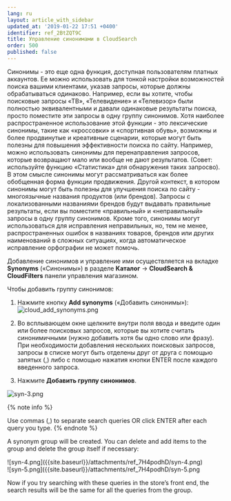 ```yaml
---
lang: ru
layout: article_with_sidebar
updated_at: '2019-01-22 17:51 +0400'
identifier: ref_2BtZQT9C
title: Управление синонимами в CloudSearch
order: 500
published: false
---
```

Синонимы - это еще одна функция, доступная пользователям платных аккаунтов. Ее можно использовать для тонкой настройки возможностей поиска вашими клиентами, указав запросы, которые должны обрабатываться одинаково. Например, если вы хотите, чтобы поисковые запросы «ТВ», «Телевидение» и «Телевизор» были полностью эквивалентными и давали одинаковые результаты поиска, просто поместите эти запросы в одну группу синонимов. Хотя наиболее распространенное использование этой функции - это лексические синонимы, такие как «кроссовки» и «спортивная обувь», возможны и более продвинутые и креативные сценарии, которые могут быть полезны для повышения эффективности поиска по сайту. Например, можно использовать синонимы для перенаправления запросов, которые возвращают мало или вообще не дают результатов. (Совет: используйте функцию «Статистика» для обнаружения таких запросво). В этом смысле синонимы могут рассматриваться как более обобщенная форма функции продвижения. Другой контекст, в котором синонимы могут быть полезны для улучшения поиска по сайту - многоязычные названия продуктов (или брендов). Запросы с локализованными названиями брендов будут выдавать правильные результаты, если вы поместите «правильный» и «неправильный» запросы в одну группу синонимов. Кроме того, синонимы могут использоваться для исправления неправильных, но, тем не менее, распространенных ошибок в названиях товаров, брендов или других наименований в сложных ситуациях, когда автоматическое исправление орфографии не может помочь.

Добавление синонимов и управление ими осуществляется на вкладке **Synonyms** («Синонимы») в разделе **Каталог** -> **CloudSearch & CloudFilters** панели управления магазином.

Чтобы добавить группу синонимов:

1. Нажмите кнопку **Add synonyms** («Добавить синонимы»):
   ![cloud_add_synonyms.png]({{site.baseurl}}/attachments/ref_2BtZQT9C/cloud_add_synonyms.png)

2. Во всплывающем окне щелкните внутри поля ввода и введите один или более поисковых запросов, которые вы хотите считать синонимичными (нужно добавить хотя бы одно слово или фразу). При необходимости добавления нескольких поисковых запросов, запросы в списке могут быть отделены друг от друга с помощью запятых (,) либо с помощью нажатия кнопки ENTER после каждого введенного запроса. 

3. Нажмите **Добавить группу синонимов**.

![syn-3.png]({{site.baseurl}}/attachments/ref_7H4podhD/syn-3.png)


{% note info %}

Use commas (,) to separate search queries OR click ENTER after each query you type.
{% endnote %}


A synonym group will be created. You can delete and add items to the group and delete the group itself if necessary:

<div class="ui stackable two column grid">
  <div class="column" markdown="span">![syn-4.png]({{site.baseurl}}/attachments/ref_7H4podhD/syn-4.png)</div>
  <div class="column" markdown="span">![syn-5.png]({{site.baseurl}}/attachments/ref_7H4podhD/syn-5.png</div>
</div>

Now if you try searching with these queries in the store’s front end, the search results will be the same for all the queries from the group.

